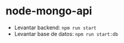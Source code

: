 # node-mongo-api

- Levantar backend: `npm run start`
- Levantar base de datos: `npm run start:db`




